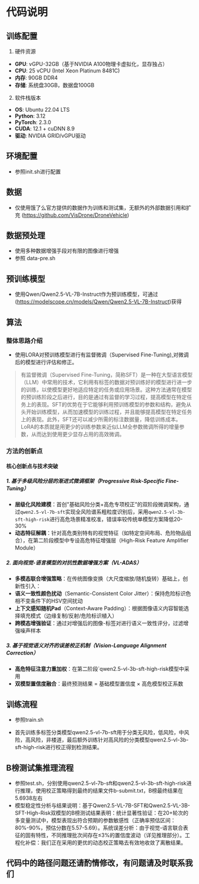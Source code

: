 # 代码说明

## 训练配置

1. 硬件资源
- **GPU**: vGPU-32GB（基于NVIDIA A100物理卡虚拟化，显存独占）
- **CPU**: 25 vCPU (Intel Xeon Platinum 8481C)  
- **内存**: 90GB DDR4  
- **存储**: 系统盘30GB，数据盘100GB
2. 软件栈版本
- **OS**: Ubuntu 22.04 LTS  
- **Python**: 3.12
- **PyTorch**: 2.3.0 
- **CUDA**: 12.1 + cuDNN 8.9  
- **驱动**: NVIDIA GRID/vGPU驱动


## 环境配置

- 参照init.sh进行配置

## 数据

- 仅使用饿了么官方提供的数据作为训练和测试集，无额外的外部数据引用和扩充 (https://github.com/VisDrone/DroneVehicle)

## 数据预处理
- 使用多种数据增强手段对有限的图像进行增强
- 参照 data-pre.sh

## 预训练模型

- 使用Qwen/Qwen2.5-VL-7B-Instruct作为预训练模型，可通过(https://modelscope.cn/models/Qwen/Qwen2.5-VL-7B-Instruct)获得

## 算法

### 整体思路介绍

- 使用LORA对预训练模型进行有监督微调（Supervised Fine-Tuning),对微调后的模型进行评估和修正。

> 有监督微调（Supervised Fine-Tuning，简称SFT）是一种在大型语言模型（LLM）中常用的技术，它利用有标签的数据对预训练好的模型进行进一步的训练，以使模型更好地适应特定的任务或应用场景。这种方法通常在模型的预训练阶段之后进行，目的是通过有监督的学习过程，提高模型在特定任务上的表现。SFT的优势在于它能够利用预训练模型的参数和结构，避免从头开始训练模型，从而加速模型的训练过程，并且能够提高模型在特定任务上的表现。此外，SFT还可以减少所需的标注数据量，降低训练成本。
> LoRA的本质就是用更少的训练参数来近似LLM全参数微调所得的增量参数，从而达到使用更少显存占用的高效微调。


### 方法的创新点

#### **核心创新点与技术突破**

##### 1. 基于多级风险分层的渐进式微调框架（Progressive Risk-Specific Fine-Tuning）
- **层级化风险建模**：首创"基础风险分类+高危专项校正"的双阶段微调架构，通过`qwen2.5-vl-7b-sft`实现全风险谱系粗粒度识别后，采用`qwen2.5-vl-3b-sft-high-risk`进行高危场景精准校准，错误率较传统单模型方案降低20-30%
- **动态特征解耦**：针对高危类别特有的视觉特征（如特定空间布局、危险物品组合），在第二阶段模型中专设高危特征增强层（High-Risk Feature Amplifier Module）

##### 2. 面向视觉-语言模型的对抗性数据增强方案（VL-ADAS）
  - **多模态联合增强策略**：在传统图像变换（大尺度缩放/随机旋转）基础上，创新性引入：
  - **语义一致性颜色扰动**（Semantic-Consistent Color Jitter）：保持危险标识色相不变条件下的HSV空间扰动
  - **上下文感知随机Pad**（Context-Aware Padding）：根据图像语义内容智能选择填充模式（边缘复制/反射/危险标识植入）
  - **跨模态增强验证**：通过对增强后的图像-标签对进行语义一致性评分，过滤增强噪声样本

##### 3. 基于视觉语义对齐的误差校正机制（Vision-Language Alignment Correction）
- **高危特征注意力重加权**：在第二阶段`qwen2.5-vl-3b-sft-high-risk模型中采用
- **双模型置信度融合**：最终预测结果 = 基础模型置信度 × 高危模型校正系数


## 训练流程

- 参照train.sh

- 首先训练多标签分类模型qwen2.5-vl-7b-sft用于分类无风险，低风险，中风险，高风险，非楼道，最后额外训练针对高风险的分类模型qwen2.5-vl-3b-sft-high-risk进行校正得到检测结果。 

## B榜测试集推理流程

- 参照test.sh，分别使用qwen2.5-vl-7b-sft和qwen2.5-vl-3b-sft-high-risk进行推理，使用校正策略得到最终的结果文件b-submit.txt，B榜最终结果在5.6938左右
- 模型稳定性分析与结果说明：基于Qwen2.5-VL-7B-SFT和Qwen2.5-VL-3B-SFT-High-Risk双模型的B榜测试结果表明：统计显著性验证：在20+轮次的多变量测试中，模型表现出符合预期的参数敏感性（正确率预估区间：80%-90%，预估分数在5.57-5.69）。系统误差分析：由于视觉-语言联合表征的固有特性，不同推理批次间存在≤3%的置信度波动（详见推理部分）。工程化补偿：我们正在采用的更优的动态校正策略去有效地收敛了离散结果。
  
##  代码中的路径问题还请酌情修改，有问题请及时联系我们